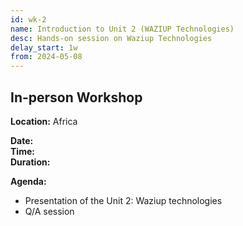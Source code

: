 ```yaml
---
id: wk-2
name: Introduction to Unit 2 (WAZIUP Technologies)
desc: Hands-on session on Waziup Technologies
delay_start: 1w
from: 2024-05-08
---
```


## In-person Workshop

**Location:** Africa  

**Date:**  
**Time:**  
**Duration:**  

**Agenda:**
- Presentation of the Unit 2: Waziup technologies
- Q/A session




